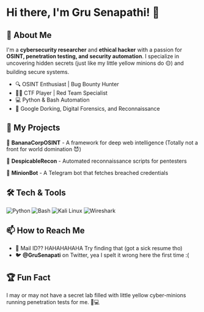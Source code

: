 # Hi there, I'm Gru Senapathi! 👋

## 🚀 About Me
I'm a **cybersecurity researcher** and **ethical hacker** with a passion for **OSINT, penetration testing, and security automation**. I specialize in uncovering hidden secrets (just like my little yellow minions do 🟡) and building secure systems.

- 🔍 OSINT Enthusiast | Bug Bounty Hunter
- 🏴‍☠️ CTF Player | Red Team Specialist
- 💻 Python & Bash Automation
- 🎯 Google Dorking, Digital Forensics, and Reconnaissance

## 📂 My Projects
🔸 **BananaCorpOSINT** - A framework for deep web intelligence (Totally not a front for world domination 😈)

🔸 **DespicableRecon** - Automated reconnaissance scripts for pentesters

🔸 **MinionBot** - A Telegram bot that fetches breached credentials

## 🛠️ Tech & Tools
![Python](https://img.shields.io/badge/Python-3776AB?style=for-the-badge&logo=python&logoColor=white)
![Bash](https://img.shields.io/badge/Bash-4EAA25?style=for-the-badge&logo=gnu-bash&logoColor=white)
![Kali Linux](https://img.shields.io/badge/Kali%20Linux-557C94?style=for-the-badge&logo=kalilinux&logoColor=white)
![Wireshark](https://img.shields.io/badge/Wireshark-1679A7?style=for-the-badge&logo=wireshark&logoColor=white)

## 📫 How to Reach Me
- 📧 Mail ID?? HAHAHAHAHA Try finding that (got a sick resume tho)
- 🐦 **@GruSenapati** on Twitter, yea I spelt it wrong here the first time :(

## 🏆 Fun Fact
I may or may not have a secret lab filled with little yellow cyber-minions running penetration tests for me. 🤫💻

